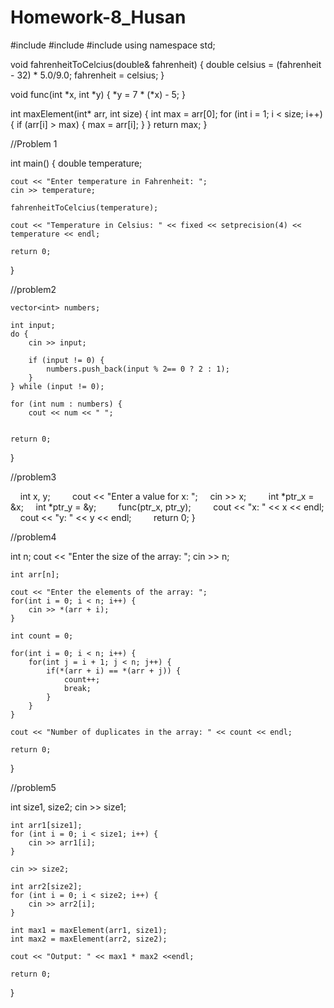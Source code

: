 # Homework-8_Husan

#include <iostream>
#include <iomanip>
#include <vector>
using namespace std;

void fahrenheitToCelcius(double& fahrenheit) {
    double celsius = (fahrenheit - 32) * 5.0/9.0;
    fahrenheit = celsius;
}

void func(int *x, int *y) {
    *y = 7 * (*x) - 5;
}

int maxElement(int* arr, int size) {
    int max = arr[0];
    for (int i = 1; i < size; i++) {
        if (arr[i] > max) {
            max = arr[i];
        }
    }
    return max;
}
 
//Problem 1

int main() {
    double temperature;
    
    cout << "Enter temperature in Fahrenheit: ";
    cin >> temperature;
    
    fahrenheitToCelcius(temperature);
    
    cout << "Temperature in Celsius: " << fixed << setprecision(4) << temperature << endl;
    
    return 0;
}

//problem2


    vector<int> numbers;
    
    int input;
    do {
        cin >> input;
        
        if (input != 0) {
            numbers.push_back(input % 2== 0 ? 2 : 1);
        }
    } while (input != 0);
    
    for (int num : numbers) {
        cout << num << " ";
    
    
    return 0;
}

//problem3


    int x, y;
    
    cout << "Enter a value for x: ";
    cin >> x;
    
    int *ptr_x = &x;
    int *ptr_y = &y;
    
    func(ptr_x, ptr_y);
    
    cout << "x: " << x << endl;
    cout << "y: " << y << endl;
    
    return 0;
}

//problem4

int n;
    cout << "Enter the size of the array: ";
    cin >> n;
    
    int arr[n];
    
    cout << "Enter the elements of the array: ";
    for(int i = 0; i < n; i++) {
        cin >> *(arr + i);
    }
    
    int count = 0;
    
    for(int i = 0; i < n; i++) {
        for(int j = i + 1; j < n; j++) {
            if(*(arr + i) == *(arr + j)) {
                count++;
                break;
            }
        }
    }
    
    cout << "Number of duplicates in the array: " << count << endl;

    return 0;
}

//problem5

int size1, size2;
    cin >> size1;
    
    int arr1[size1];
    for (int i = 0; i < size1; i++) {
        cin >> arr1[i];
    }
    
    cin >> size2;
    
    int arr2[size2];
    for (int i = 0; i < size2; i++) {
        cin >> arr2[i];
    }
    
    int max1 = maxElement(arr1, size1);
    int max2 = maxElement(arr2, size2);
    
    cout << "Output: " << max1 * max2 <<endl;

    return 0;
}
